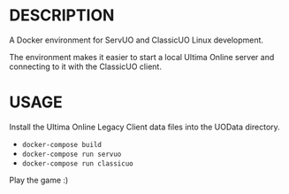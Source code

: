 # DESCRIPTION

A Docker environment for ServUO and ClassicUO Linux development.

The environment makes it easier to start a local Ultima Online server and connecting to it with the ClassicUO client.

# USAGE

Install the Ultima Online Legacy Client data files into the UOData directory.

* `docker-compose build`
* `docker-compose run servuo`
* `docker-compose run classicuo`

Play the game :)